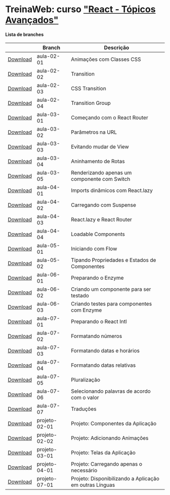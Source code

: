 
# TreinaWeb: curso ["React - Tópicos Avançados"](https://www.treinaweb.com.br/curso/react-topicos-avancados)



#### Lista de branches
|  | Branch | Descrição |
| ------ | ------ |  ------ | 
[Download](https://github.com/treinaweb/treinaweb-react-topicos-avancados/archive/aula-02-01.zip)    |  aula-02-01     | Animações com Classes CSS |
[Download](https://github.com/treinaweb/treinaweb-react-topicos-avancados/archive/aula-02-02.zip)    |  aula-02-02     | Transition |
[Download](https://github.com/treinaweb/treinaweb-react-topicos-avancados/archive/aula-02-03.zip)    |  aula-02-03     | CSS Transition |
[Download](https://github.com/treinaweb/treinaweb-react-topicos-avancados/archive/aula-02-04.zip)    |  aula-02-04     | Transition Group |
[Download](https://github.com/treinaweb/treinaweb-react-topicos-avancados/archive/aula-03-01.zip)    |  aula-03-01     | Começando com o React Router |
[Download](https://github.com/treinaweb/treinaweb-react-topicos-avancados/archive/aula-03-02.zip)    |  aula-03-02     | Parâmetros na URL |
[Download](https://github.com/treinaweb/treinaweb-react-topicos-avancados/archive/aula-03-03.zip)    |  aula-03-03     | Evitando mudar de View |
[Download](https://github.com/treinaweb/treinaweb-react-topicos-avancados/archive/aula-03-04.zip)    |  aula-03-04     | Aninhamento de Rotas |
[Download](https://github.com/treinaweb/treinaweb-react-topicos-avancados/archive/aula-03-05.zip)    |  aula-03-05     | Renderizando apenas um componente com Switch |
[Download](https://github.com/treinaweb/treinaweb-react-topicos-avancados/archive/aula-04-01.zip)    |  aula-04-01     | Imports dinâmicos com React.lazy |
[Download](https://github.com/treinaweb/treinaweb-react-topicos-avancados/archive/aula-04-02.zip)    |  aula-04-02     | Carregando com Suspense |
[Download](https://github.com/treinaweb/treinaweb-react-topicos-avancados/archive/aula-04-03.zip)    |  aula-04-03     | React.lazy e React Router |
[Download](https://github.com/treinaweb/treinaweb-react-topicos-avancados/archive/aula-04-04.zip)    |  aula-04-04     | Loadable Components |
[Download](https://github.com/treinaweb/treinaweb-react-topicos-avancados/archive/aula-05-01.zip)    |  aula-05-01     | Iniciando com Flow |
[Download](https://github.com/treinaweb/treinaweb-react-topicos-avancados/archive/aula-05-02.zip)    |  aula-05-02     | Tipando Propriedades e Estados de Componentes |
[Download](https://github.com/treinaweb/treinaweb-react-topicos-avancados/archive/aula-06-01.zip)    |  aula-06-01     | Preparando o Enzyme |
[Download](https://github.com/treinaweb/treinaweb-react-topicos-avancados/archive/aula-06-02.zip)    |  aula-06-02     | Criando um componente para ser testado |
[Download](https://github.com/treinaweb/treinaweb-react-topicos-avancados/archive/aula-06-03.zip)    |  aula-06-03     | Criando testes para componentes com Enzyme |
[Download](https://github.com/treinaweb/treinaweb-react-topicos-avancados/archive/aula-07-01.zip)    |  aula-07-01     | Preparando o React Intl |
[Download](https://github.com/treinaweb/treinaweb-react-topicos-avancados/archive/aula-07-02.zip)    |  aula-07-02     | Formatando números |
[Download](https://github.com/treinaweb/treinaweb-react-topicos-avancados/archive/aula-07-03.zip)    |  aula-07-03     | Formatando datas e horários |
[Download](https://github.com/treinaweb/treinaweb-react-topicos-avancados/archive/aula-07-04.zip)    |  aula-07-04     | Formatando datas relativas |
[Download](https://github.com/treinaweb/treinaweb-react-topicos-avancados/archive/aula-07-05.zip)    |  aula-07-05     | Pluralização |
[Download](https://github.com/treinaweb/treinaweb-react-topicos-avancados/archive/aula-07-06.zip)    |  aula-07-06     | Selecionando palavras de acordo com o valor |
[Download](https://github.com/treinaweb/treinaweb-react-topicos-avancados/archive/aula-07-07.zip)    |  aula-07-07     | Traduções |
[Download](https://github.com/treinaweb/treinaweb-react-topicos-avancados/archive/projeto-02-01.zip)    |  projeto-02-01     | Projeto: Componentes da Aplicação |
[Download](https://github.com/treinaweb/treinaweb-react-topicos-avancados/archive/projeto-02-02.zip)    |  projeto-02-02     | Projeto: Adicionando Animações |
[Download](https://github.com/treinaweb/treinaweb-react-topicos-avancados/archive/projeto-03-01.zip)    |  projeto-03-01     | Projeto: Telas da Aplicação |
[Download](https://github.com/treinaweb/treinaweb-react-topicos-avancados/archive/projeto-04-01.zip)    |  projeto-04-01     | Projeto: Carregando apenas o necessário |
[Download](https://github.com/treinaweb/treinaweb-react-topicos-avancados/archive/projeto-07-01.zip)    |  projeto-07-01     | Projeto: Disponibilizando a Aplicação em outras Línguas |
